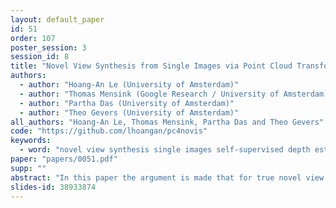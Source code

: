 ```yaml
---
layout: default_paper
id: 51
order: 107
poster_session: 3
session_id: 8
title: "Novel View Synthesis from Single Images via Point Cloud Transformation"
authors:
  - author: "Hoang-An Le (University of Amsterdam)"
  - author: "Thomas Mensink (Google Research / University of Amsterdam)"
  - author: "Partha Das (University of Amsterdam)"
  - author: "Theo Gevers (University of Amsterdam)"
all_authors: "Hoang-An Le, Thomas Mensink, Partha Das and Theo Gevers"
code: "https://github.com/lhoangan/pc4novis"
keywords:
  - word: "novel view synthesis single images self-supervised depth estimation point cloud construction"
paper: "papers/0051.pdf"
supp: ""
abstract: "In this paper the argument is made that for true novel view synthesis of objects, where the object can be synthesized from any viewpoint, an explicit 3D shape representation is desired. Our method estimates point clouds to capture the geometry of the object, which can be freely rotated into the desired view and then projected into a new image. This image, however, is sparse by nature and hence this coarse view is used as the input of an image completion network to obtain the dense target view. The point cloud is obtained using the predicted pixel-wise depth map, estimated from a single RGB input image, combined with the camera intrinsics. By using forward warping and backward warping between the input view and the target view, the network can be trained end-to-end without supervision on depth. The benefit of using point clouds as an explicit 3D shape for novel view synthesis is experimentally validated on the 3D ShapeNet benchmark."
slides-id: 38933874
---
```


